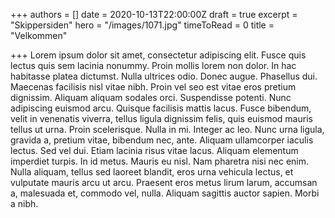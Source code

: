 +++
authors = []
date = 2020-10-13T22:00:00Z
draft = true
excerpt = "Skippersiden"
hero = "/images/1071.jpg"
timeToRead = 0
title = "Velkommen"

+++
Lorem ipsum dolor sit amet, consectetur adipiscing elit. Fusce quis lectus quis sem lacinia nonummy. Proin mollis lorem non dolor. In hac habitasse platea dictumst. Nulla ultrices odio. Donec augue. Phasellus dui. Maecenas facilisis nisl vitae nibh. Proin vel seo est vitae eros pretium dignissim. Aliquam aliquam sodales orci. Suspendisse potenti. Nunc adipiscing euismod arcu. Quisque facilisis mattis lacus. Fusce bibendum, velit in venenatis viverra, tellus ligula dignissim felis, quis euismod mauris tellus ut urna. Proin scelerisque. Nulla in mi. Integer ac leo. Nunc urna ligula, gravida a, pretium vitae, bibendum nec, ante. Aliquam ullamcorper iaculis lectus. Sed vel dui. Etiam lacinia risus vitae lacus. Aliquam elementum imperdiet turpis. In id metus. Mauris eu nisl. Nam pharetra nisi nec enim. Nulla aliquam, tellus sed laoreet blandit, eros urna vehicula lectus, et vulputate mauris arcu ut arcu. Praesent eros metus lirum larum, accumsan a, malesuada et, commodo vel, nulla. Aliquam sagittis auctor sapien. Morbi a nibh.